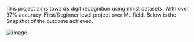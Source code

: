 This project aims towards digit recognition using mnist datasets. With over 97% accuracy.
First/Beginner level project over ML field. Below is the Snapshot of the outcome achieved.

![image](https://github.com/user-attachments/assets/820db488-c570-45fe-a784-dceb8b6f0c0a)
